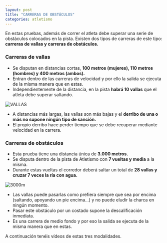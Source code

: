 ```yaml
---
layout: post
title: "CARRERAS DE OBSTÁCULOS"
categories: atletismo
---
```


En estas pruebas, además de correr el atleta debe superar una serie de obstáculos colocados en la pista. Existen dos tipos de carreras de este tipo: **carreras de vallas y carreras de obstáculos.**

### Carreras de vallas ###

* Se disputan en distancias cortas, **100 metros (mujeres), 110 metros (hombres) y 400 metros (ambos).** 
* Entran dentro de las carreras de velocidad y por ello la salida se ejecuta de la misma manera que en estas.
* Independientemente de la distancia, en la pista **habrá 10 vallas** que el atleta debe superar saltando.

![VALLAS](https://danieledufis.github.io/images_text/atletismo_vallas.jpg)

* A distancias más largas, las vallas son más bajas y el **derribo de una o más no supone ningún tipo de sanción.** 
* El propio derribo hace perder tiempo que se debe recuperar mediante velocidad en la carrera.

### Carreras de obstáculos ###

* Esta prueba tiene una distancia única de **3.000 metros.** 
* Se disputa dentro de la pista de Atletismo con **7 vueltas y media** a la misma. 
* Durante estas vueltas el corredor deberá saltar un total de **28 vallas y cruzar 7 veces la ría con agua.**

![3000m](https://danieledufis.github.io/images_text/atletismo_carrerapbstaculos.jpg)

* Las vallas puede pasarlas como prefiera siempre que sea por encima (saltando, apoyando un pie encima…) y no puede eludir la charca en ningún momento. 
* Pasar este obstáculo por un costado supone la descalificación inmediata.
* Es una carrera de medio fondo y por eso la salida se ejecuta de la misma manera que en estas.



A continuación tenéis vídeos de estas tres modalidades.

